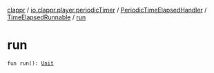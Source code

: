 [clappr](../../../index.md) / [io.clappr.player.periodicTimer](../../index.md) / [PeriodicTimeElapsedHandler](../index.md) / [TimeElapsedRunnable](index.md) / [run](.)

# run

`fun run(): `[`Unit`](https://kotlinlang.org/api/latest/jvm/stdlib/kotlin/-unit/index.html)